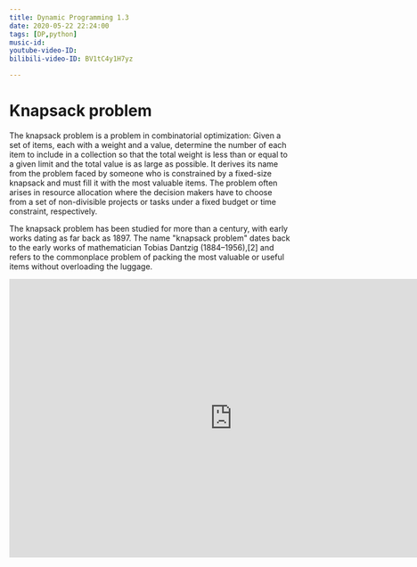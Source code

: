 ```yaml
---
title: Dynamic Programming 1.3
date: 2020-05-22 22:24:00
tags: [DP,python]
music-id: 
youtube-video-ID: 
bilibili-video-ID: BV1tC4y1H7yz

---
```


# Knapsack problem

The knapsack problem is a problem in combinatorial optimization: Given a set of items, each with a weight and a value, determine the number of each item to include in a collection so that the total weight is less than or equal to a given limit and the total value is as large as possible. It derives its name from the problem faced by someone who is constrained by a fixed-size knapsack and must fill it with the most valuable items. The problem often arises in resource allocation where the decision makers have to choose from a set of non-divisible projects or tasks under a fixed budget or time constraint, respectively.

The knapsack problem has been studied for more than a century, with early works dating as far back as 1897. The name "knapsack problem" dates back to the early works of mathematician Tobias Dantzig (1884–1956),[2] and refers to the commonplace problem of packing the most valuable or useful items without overloading the luggage.

<iframe width="800" height="500" frameborder="0" src="http://pythontutor.com/iframe-embed.html#code=%23include%20%3Cstdio.h%3E%0A%23include%20%3Cstdlib.h%3E%0A%23define%20min%28a,b%29%20%28%20%28a%29%3E%28b%29%20%3F%20%28b%29%3A%28a%29%20%29/*%E8%BF%94%E5%9B%9E%E6%9C%80%E5%B0%8F%E5%80%BC*/%0A%23define%20random%28x%29%20%28rand%28%29%25x%29/*%E9%9A%8F%E6%9C%BA%E5%87%BD%E6%95%B0*/%0A%23define%20INT_MAX%202147483647%20/*%E6%9C%80%E5%A4%A7%E5%80%BC%28%E9%9A%8F%E4%BE%BF%E5%AE%9A%E4%B9%89%E7%9A%84%29*/%0Aint%20retMin%20%3D%20INT_MAX%3B/*%E5%88%9D%E5%A7%8B%E5%8C%96retMin%20%3A%20%E6%9C%80%E5%B0%91%E7%A1%AC%E5%B8%81%E6%95%B0*/%0A%0A/*%E9%80%86%E5%BA%8F%E6%95%B0%E7%BB%84%E5%B9%B6%E4%BB%8E%E5%A4%A7%E5%88%B0%E5%B0%8F%E6%8E%92%E5%88%97*/%0Aint%20cmpCoin%28const%20void%20*a,%20const%20void%20*b%29%20%7B%0A%20%20int%20*ap%20%3D%20%28int%20*%29a%3B%0A%20%20int%20*bp%20%3D%20%28int%20*%29b%3B%0A%0A%20%20return%20*bp%20-%20*ap%3B%0A%7D%0A/*DFS%E6%B7%B1%E5%BA%A6%E9%81%8D%E5%8E%86%2B%E5%89%AA%E6%9E%9D*/%0Avoid%20coinChange_dfs%28int*%20coins,%20int%20coinsSize,%20int%20amount,%20int%20index,%20int%20c%29%20%7B%0A%20%20int%20i%3B/*%E5%BD%93%E5%89%8D%E7%A1%AC%E5%B8%81%E6%95%B0*/%0A%20%20%0A%20%20/*%E5%A6%82%E6%9E%9C%E5%88%9A%E5%A5%BD%E5%87%91%E5%A4%9Famount*/%0A%20%20if%20%28amount%20%3D%3D%200%29%20%7B%0A%20%20%20%20retMin%20%3D%20min%28c,%20retMin%29%3B%0A%20%20%20%20return%3B%0A%20%20%7D%0A%20%20/*%E5%A6%82%E6%9E%9C%E8%B6%8A%E7%95%8C%E5%88%99%E8%BF%94%E5%9B%9E*/%0A%20%20if%20%28index%20%3D%3D%20coinsSize%29%20return%3B%0A%20%20%0A%20%20for%20%28i%20%3D%20amount%20/%20coins%5Bindex%5D%3B%20i%20%3E%3D%200%20%26%26%20i%2Bc%20%3C%20retMin%3B%20i%20--%29%20%7B%0A%20%20%20%20coinChange_dfs%28coins,%20coinsSize,%20amount%20-%20i%20*%20coins%5Bindex%5D,%20index%2B1,%20c%2Bi%29%3B%0A%20%20%7D%0A%0A%7D%0A/*%E4%B8%BB%E5%87%BD%E6%95%B0%0A%E6%8D%A2%E9%9B%B6%E9%92%B1%3A%E7%94%A8%E6%9C%80%E5%B0%91%E7%9A%84%E7%A1%AC%E5%B8%81%E6%95%B0%E6%8D%A2%E5%88%9A%E5%A5%BD%E7%9A%84%E9%9B%B6%E9%92%B1%0Acoins%3A%E9%9D%A2%E9%A2%9D%E4%B8%8D%E7%AD%89%E7%9A%84%E6%95%B0%E7%BB%84%0AcoinsSize%3A%20coins%E6%95%B0%E7%BB%84%E7%9A%84%E5%A4%A7%E5%B0%8F%0Aamount%3A%20%E6%89%80%E8%A6%81%E4%BA%A4%E6%8D%A2%E7%9A%84%E7%9B%AE%E6%A0%87%E5%80%BC%E6%80%BB%E9%87%91%E9%A2%9D%0A*/%0Aint%20coinChange%28int*%20coins,%20int%20coinsSize,%20int%20amount%29%7B%0A%20%20/*%0A%20%20retMin%20%3A%20%E6%9C%80%E5%B0%91%E7%A1%AC%E5%B8%81%E6%95%B0%0A%20%20*/%0A%20%20retMin%20%3D%20INT_MAX%3B%0A%20%20/*%E5%A6%82%E6%9E%9C%E6%95%B0%E7%BB%84%E4%B8%BA%E7%A9%BA,%E5%88%99%E7%AB%8B%E9%A9%AC%E8%BF%94%E5%9B%9E-1*/%0A%20%20if%20%28%28coins%20%3D%3D%20NULL%29%20%7C%7C%20%28coinsSize%20%3D%3D%200%29%29%20%7B%0A%20%20%20%20return%20-1%3B%0A%20%20%7D%0A%20%20/*%E5%A6%82%E6%9E%9Camount%E4%B8%BA%E7%A9%BA,%E5%88%99%E7%AB%8B%E9%A9%AC%E8%BF%94%E5%9B%9E0,%E8%A1%A8%E7%A4%BA%E4%B8%8D%E9%9C%80%E8%A6%81%E4%BA%A4%E6%8D%A2*/%0A%20%20if%20%28amount%20%3D%3D%200%29%20%7B%0A%20%20%20%20return%200%3B%0A%20%20%7D%0A%20%20/*sorts%20an%20array%E5%AF%B9%E6%95%B0%E7%BB%84%E6%8E%92%E5%BA%8F*/%0A%20%20qsort%28coins,%20coinsSize,%20sizeof%28int%29,%20cmpCoin%29%3B%0A%20%20/*%E6%89%93%E5%8D%B0%E6%95%B0%E7%BB%84*/%0A%20%20for%28int%20x%20%3D%200%3B%20x%20%3C%20coinsSize%3B%20x%2B%2B%29%7B%0A%20%20%20%20printf%28%22coins%20%3D%20%25d%5Cn%22,%20coins%5Bx%5D%29%3B%0A%20%20%7D%0A%20%20%0A%20%20coinChange_dfs%28coins,%20coinsSize,%20amount,%200,%200%29%3B%0A%20%20/*%E5%A6%82%E6%9E%9C%E6%9C%80%E5%B0%8F%E7%A1%AC%E5%B8%81%E6%95%B0%E4%BE%9D%E7%84%B6%E7%AD%89%E4%BA%8E%E6%9C%80%E5%A4%A7%E5%80%BC%E8%A1%A8%E7%A4%BA%E5%8C%B9%E9%85%8D%E4%B8%8D%E5%88%B0%E9%9B%B6%E9%92%B1,%E8%BF%94%E5%9B%9E-1,%E5%90%A6%E5%88%99%E8%BF%94%E5%9B%9E%E6%9C%80%E5%B0%8F%E5%80%BC*/%0A%20%20return%20%28retMin%20%3D%3D%20INT_MAX%29%20%3F%20-1%20%3A%20retMin%3B%0A%7D%0A%0Aint%20main%28%29%0A%7B%0A%20%20int%20coins%5B%5D%3D%7B1,2,5,10,50,100%7D%3B%0A%20%20int%20amount%20%3D%2017%3B%0A%20%20printf%28%22amount%20%3D%20%25d%5Cn%22,%20amount%29%3B%0A%20%20int%20coinsSize%20%3D%20sizeof%28coins%29%20/%20sizeof%28coins%5B0%5D%29%3B%0A%20%20int%20res%3B%0A%20%20res%3DcoinChange%28coins,%20coinsSize,%20amount%29%3B%0A%20%20printf%28%22res%20%3D%20%25d%22,res%29%3B%0A%20%20return%200%3B%0A%7D&codeDivHeight=400&codeDivWidth=350&cumulative=true&curInstr=136&heapPrimitives=true&origin=opt-frontend.js&py=c&rawInputLstJSON=%5B%5D&textReferences=false"> </iframe>